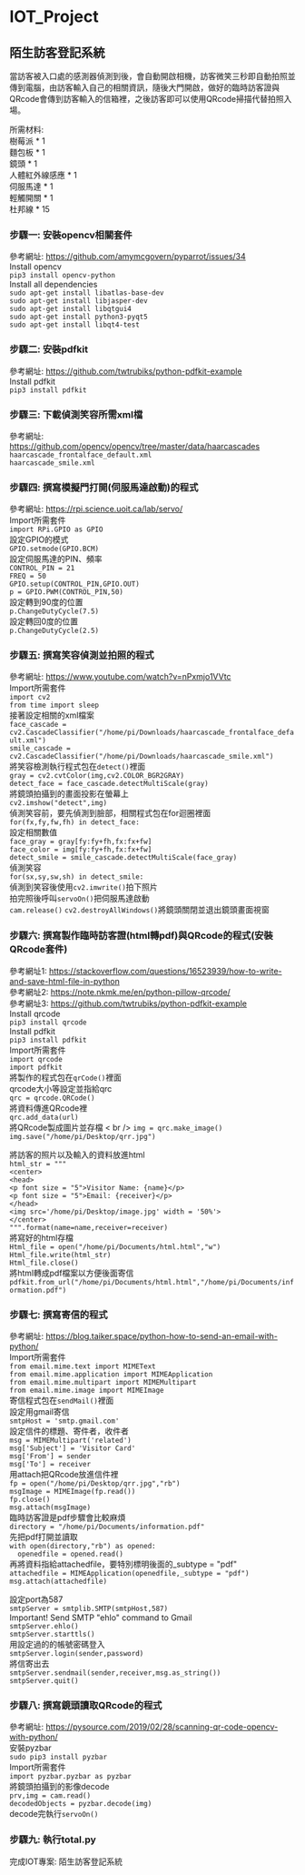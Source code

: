 # IOT_Project
## 陌生訪客登記系統
當訪客被入口處的感測器偵測到後，會自動開啟相機，訪客微笑三秒即自動拍照並傳到電腦，由訪客輸入自己的相關資訊，隨後大門開啟，做好的臨時訪客證與QRcode會傳到訪客輸入的信箱裡，之後訪客即可以使用QRcode掃描代替拍照入場。<br />


所需材料:<br />
樹莓派 * 1 <br />
麵包板 * 1 <br />
鏡頭 * 1 <br />
人體紅外線感應 * 1 <br />
伺服馬達 * 1 <br />
輕觸開關 * 1 <br />
杜邦線 * 15 <br />

### 步驟一: 安裝opencv相關套件
參考網址: https://github.com/amymcgovern/pyparrot/issues/34 <br />
Install opencv <br />
`pip3 install opencv-python` <br />
Install all dependencies <br />
`sudo apt-get install libatlas-base-dev` <br />
`sudo apt-get install libjasper-dev` <br />
`sudo apt-get install libqtgui4` <br />
`sudo apt-get install python3-pyqt5` <br />
`sudo apt-get install libqt4-test` <br />

### 步驟二: 安裝pdfkit
參考網址: https://github.com/twtrubiks/python-pdfkit-example <br />
Install pdfkit <br />
`pip3 install pdfkit` <br />

### 步驟三: 下載偵測笑容所需xml檔
參考網址: https://github.com/opencv/opencv/tree/master/data/haarcascades <br />
`haarcascade_frontalface_default.xml` <br />
`haarcascade_smile.xml` <br />

### 步驟四: 撰寫模擬門打開(伺服馬達啟動)的程式
參考網址: https://rpi.science.uoit.ca/lab/servo/ <br />
Import所需套件 <br />
`import RPi.GPIO as GPIO` <br />
設定GPIO的模式 <br />
`GPIO.setmode(GPIO.BCM)` <br />
設定伺服馬達的PIN、頻率 <br />
`CONTROL_PIN = 21` <br />
`FREQ = 50` <br />
`GPIO.setup(CONTROL_PIN,GPIO.OUT)` <br />
`p = GPIO.PWM(CONTROL_PIN,50)` <br /> 
設定轉到90度的位置 <br />
`p.ChangeDutyCycle(7.5)` <br />
設定轉回0度的位置 <br />
`p.ChangeDutyCycle(2.5)` <br />

### 步驟五: 撰寫笑容偵測並拍照的程式
參考網址: https://www.youtube.com/watch?v=nPxmjo1VVtc <br />
Import所需套件 <br />
`import cv2` <br />
`from time import sleep` <br />
接著設定相關的xml檔案 <br />
`face_cascade = cv2.CascadeClassifier("/home/pi/Downloads/haarcascade_frontalface_default.xml")` <br />
`smile_cascade = cv2.CascadeClassifier("/home/pi/Downloads/haarcascade_smile.xml")` <br />
將笑容檢測執行程式包在`detect()`裡面 <br />
`gray = cv2.cvtColor(img,cv2.COLOR_BGR2GRAY)` <br />
`detect_face = face_cascade.detectMultiScale(gray)` <br />
將鏡頭拍攝到的畫面投影在螢幕上 <br />
`cv2.imshow("detect",img)` <br />
偵測笑容前，要先偵測到臉部，相關程式包在for迴圈裡面 <br />
`for(fx,fy,fw,fh) in detect_face:` <br />
設定相關數值 <br />
`face_gray = gray[fy:fy+fh,fx:fx+fw]` <br />
`face_color = img[fy:fy+fh,fx:fx+fw]` <br />
`detect_smile = smile_cascade.detectMultiScale(face_gray)` <br />
偵測笑容 <br />
`for(sx,sy,sw,sh) in detect_smile:` <br />
偵測到笑容後使用`cv2.imwrite()`拍下照片 <br />
拍完照後呼叫`servoOn()`把伺服馬達啟動 <br />
`cam.release()` `cv2.destroyAllWindows()`將鏡頭關閉並退出鏡頭畫面視窗 <br />

### 步驟六: 撰寫製作臨時訪客證(html轉pdf)與QRcode的程式(安裝QRcode套件)
參考網址1: https://stackoverflow.com/questions/16523939/how-to-write-and-save-html-file-in-python <br />
參考網址2: https://note.nkmk.me/en/python-pillow-qrcode/ <br />
參考網址3: https://github.com/twtrubiks/python-pdfkit-example <br />
Install qrcode <br />
`pip3 install qrcode` <br />
Install pdfkit <br />
`pip3 install pdfkit` <br />
Import所需套件 <br />
`import qrcode` <br />
`import pdfkit` <br />
將製作的程式包在`qrCode()`裡面 <br />
qrcode大小等設定並指給qrc <br />
`qrc = qrcode.QRCode()` <br />
將資料傳進QRcode裡 <br />
`qrc.add_data(url)` <br />
將QRcode製成圖片並存檔 < br />
`img = qrc.make_image()` <br />
`img.save("/home/pi/Desktop/qrr.jpg")` <br />

將訪客的照片以及輸入的資料放進html <br />
`html_str = """` <br />
     `<center>` <br />
     `<head>` <br />
        `<p font size = "5">Visitor Name: {name}</p>` <br />
        `<p font size = "5">Email: {receiver}</p>` <br />
     `</head>` <br />
     `<img src='/home/pi/Desktop/image.jpg' width = '50%'>` <br />
     `</center>` <br />
     `""".format(name=name,receiver=receiver)` <br />
將寫好的html存檔 <br />
`Html_file = open("/home/pi/Documents/html.html","w")` <br />
`Html_file.write(html_str)` <br />
`Html_file.close()` <br />
將html轉成pdf檔案以方便後面寄信 <br />
`pdfkit.from_url("/home/pi/Documents/html.html","/home/pi/Documents/information.pdf")` <br />

### 步驟七: 撰寫寄信的程式
參考網址: https://blog.taiker.space/python-how-to-send-an-email-with-python/ <br />
Import所需套件 <br />
`from email.mime.text import MIMEText` <br />
`from email.mime.application import MIMEApplication` <br />
`from email.mime.multipart import MIMEMultipart` <br />
`from email.mime.image import MIMEImage` <br />
寄信程式包在`sendMail()`裡面 <br />
設定用gmail寄信 <br />
`smtpHost = 'smtp.gmail.com'` <br />
設定信件的標題、寄件者，收件者 <br />
`msg = MIMEMultipart('related')` <br />
`msg['Subject'] = 'Visitor Card'`<br />
`msg['From'] = sender` <br />
`msg['To'] = receiver` <br />
用attach把QRcode放進信件裡 <br />
`fp = open("/home/pi/Desktop/qrr.jpg","rb")` <br />
`msgImage = MIMEImage(fp.read())` <br />
`fp.close()` <br />
`msg.attach(msgImage)` <br />
臨時訪客證是pdf步驟會比較麻煩 <br />
`directory = "/home/pi/Documents/information.pdf"` <br />
先把pdf打開並讀取 <br />
`with open(directory,"rb") as opened:` <br />
`  openedfile = opened.read()` <br />
再將資料指給attachedfile，要特別標明後面的_subtype = "pdf" <br />
`attachedfile = MIMEApplication(openedfile,_subtype = "pdf")` <br />
`msg.attach(attachedfile)` <br />

設定port為587 <br />
`smtpServer = smtplib.SMTP(smtpHost,587)` <br />
Important! Send SMTP "ehlo" command to Gmail <br />
`smtpServer.ehlo()` <br />
`smtpServer.starttls()` <br />
用設定過的的帳號密碼登入 <br />
`smtpServer.login(sender,password)` <br />
將信寄出去 <br />
`smtpServer.sendmail(sender,receiver,msg.as_string())` <br />
`smtpServer.quit()` <br />

### 步驟八: 撰寫鏡頭讀取QRcode的程式
參考網址: https://pysource.com/2019/02/28/scanning-qr-code-opencv-with-python/ <br />
安裝pyzbar <br />
`sudo pip3 install pyzbar` <br />
Import所需套件 <br />
`import pyzbar.pyzbar as pyzbar` <br />
將鏡頭拍攝到的影像decode <br />
`prv,img = cam.read()` <br />
`decodedObjects = pyzbar.decode(img)` <br />
decode完執行`servoOn()` <br />

### 步驟九: 執行total.py
完成IOT專案: 陌生訪客登記系統
